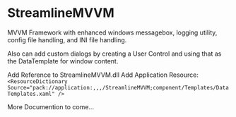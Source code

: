 # StreamlineMVVM
MVVM Framework with enhanced windows messagebox, logging utility, config file handling, and INI file handling.

Also can add custom dialogs by creating a User Control and using that as the DataTemplate for window content.

Add Reference to StreamlineMVVM.dll
Add Application Resource: `<ResourceDictionary Source="pack://application:,,,/StreamlineMVVM;component/Templates/DataTemplates.xaml" />`

More Documention to come...
